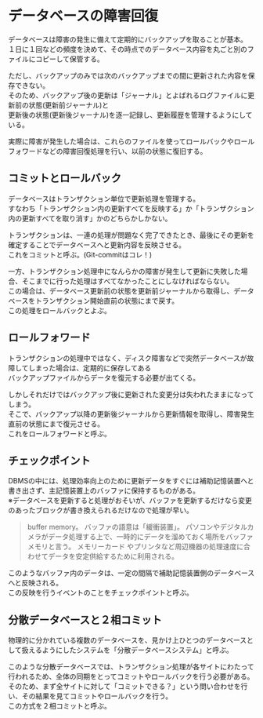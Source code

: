 # データベースの障害回復

データベースは障害の発生に備えて定期的にバックアップを取ることが基本。  
１日に１回などの頻度を決めて、その時点でのデータベース内容を丸ごと別のファイルにコピーして保管する。  

ただし、バックアップのみでは次のバックアップまでの間に更新された内容を保存できない。  
そのため、バックアップ後の更新は「ジャーナル」とよばれるログファイルに更新前の状態(更新前ジャーナル)と  
更新後の状態(更新後ジャーナル)を逐一記録し、更新履歴を管理するようにしている。  

実際に障害が発生した場合は、これらのファイルを使ってロールバックやロールフォワードなどの障害回復処理を行い、以前の状態に復旧する。  


## コミットとロールバック

データベースはトランザクション単位で更新処理を管理する。  
すなわち「トランザクション内の更新すべてを反映する」か「トランザクション内の更新すべてを取り消す」かのどちらかしかない。  

トランザクションは、一連の処理が問題なく完了できたとき、最後にその更新を確定することでデータベースへと更新内容を反映させる。  
これをコミットと呼ぶ。(Git-commitはコレ！)

一方、トランザクション処理中になんらかの障害が発生して更新に失敗した場合、そこまでに行った処理はすべてなかったことにしなければならない。  
この場合は、データベース更新前の状態を更新前ジャーナルから取得し、データベースをトランザクション開始直前の状態にまで戻す。  
この処理をロールバックとよぶ。

## ロールフォワード

トランザクションの処理中ではなく、ディスク障害などで突然データベースが故障してしまった場合は、定期的に保存してある  
バックアップファイルからデータを復元する必要が出てくる。  

しかしそれだけではバックアップ後に更新された変更分は失われたままになってしまう。  
そこで、バックアップ以降の更新後ジャーナルから更新情報を取得し、障害発生直前の状態にまで復元させる。  
これをロールフォワードと呼ぶ。  


## チェックポイント

DBMSの中には、処理効率向上のために更新データをすぐには補助記憶装置へと書き出さず、主記憶装置上のバッファに保持するものがある。  
※データベースを更新すると処理がおそいが、バッファを更新するだけなら変更のあったブロックが書き換えられるだけなので処理が早い。  

>buffer memory。 バッファの語意は「緩衝装置」。 パソコンやデジタルカメラがデータ処理する上で、一時的にデータを溜めておく場所をバッファメモリと言う。 メモリーカード やプリンタなど周辺機器の処理速度に合わせてデータを安定供給するために利用される。

このようなバッファ内のデータは、一定の間隔で補助記憶装置側のデータベースへと反映される。  
この反映を行うイベントのことをチェックポイントと呼ぶ。  

## 分散データベースと２相コミット

物理的に分かれている複数のデータベースを、見かけ上ひとつのデータベースとして扱えるようにしたシステムを「分散データベースシステム」と呼ぶ。  

このような分散データベースでは、トランザクション処理が各サイトにわたって行われるため、全体の同期をとってコミットやロールバックを行う必要がある。  
そのため、まず全サイトに対して「コミットできる？」という問い合わせを行い、その結果を見てコミットやロールバックを行う。  
この方式を２相コミットと呼ぶ。  


